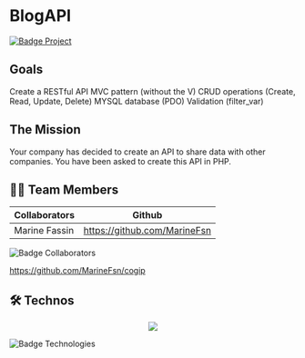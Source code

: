 # BlogAPI

<a href="https://becode.org"><img src="https://img.shields.io/badge/Project-BeCode-blue?style=for-the-badge&logo=appveyor" alt="Badge Project" style="margin-right:10px;">
</a>

<h2>Goals</h2>
Create a RESTful API
MVC pattern (without the V)
CRUD operations (Create, Read, Update, Delete)
MYSQL database (PDO)
Validation (filter_var)

<h2>The Mission</h2>
Your company has decided to create an API to share data with other companies. You have been asked to create this API in PHP.


## 👨‍💻 Team Members

| Collaborators        | Github                        | 
| -------------------- | ----------------------------- | 
| Marine Fassin        | https://github.com/MarineFsn  |       
           


<img src="https://img.shields.io/badge/Collaborators-5-red?style=for-the-badge&logo=appveyor" alt="Badge Collaborators">

https://github.com/MarineFsn/cogip

## 🛠 Technos

<p align="center">
  <a href="https://skillicons.dev">
    <img src="https://skillicons.dev/icons?i=php,git" />
  </a>
</p>
<img src="https://img.shields.io/badge/Technos-PHP_/_Git-green?style=for-the-badge&logo=appveyor" alt="Badge Technologies" style="margin-right:10px;">

